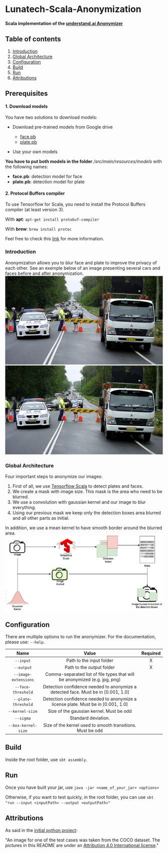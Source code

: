 
# Lunatech-Scala-Anonymization  

#### Scala implementation of the [understand.ai Anonymizer](https://github.com/understand-ai/anonymizer)
 
## Table of contents
1. [Introduction](#introduction)
2. [Global Architecture](#globalArchitecture)
3. [Configuration](#configuration)
4. [Build](#build)
5. [Run](#run)
6. [Attributions](#attributions)

## Prerequisites
#### 1. Download models
You have two solutions to download models:

- Download pre-trained models from Google drive 
    - [face.pb](https://docs.google.com/uc?export=download&id=1CwChAYxJo3mON6rcvXsl82FMSKj82vxF)
    - [plate.pb](https://docs.google.com/uc?export=download&id=1Fls9FYlQdRlLAtw-GVS_ie1oQUYmci9g)
    
- Use your own models

**You have to put both models in the folder** */src/main/resources/models* with the following names:
- **face.pb**: detection model for face
- **plate.pb**: detection model for plate
#### 2. Protocol Buffers compiler
To use Tensorflow for Scala, you need to install the Protocol Buffers compiler (at least version 3).

With **apt**: `apt-get install protobuf-compiler`

With **brew**: `brew install protoc`

Feel free to check this [link](http://platanios.org/tensorflow_scala/installation.html) for more information.

### Introduction <a name="introduction"></a>
Anonymization allows you to blur face and plate to improve the privacy of each other.
See an exemple below of an image presenting several cars and faces before and after anonymization.
![Image example cars before](/images/input/cars.jpg)
![Image example cars after](/images/out/anonymized_cars.jpg)

### Global Architecture <a name="globalArchitecture"></a>
Four important steps to anonymize our images:
1. First of all, we use [Tensorflow Scala](https://github.com/eaplatanios/tensorflow_scala) to detect plates and faces.
2. We create a mask with image size. This mask is the area who need to be blurred.
3. We use a convolution with gaussian kernel and our image to blur everything.
4. Using our previous mask we keep only the detection boxes area blurred and all other parts as initial.

In addition, we use a mean kernel to have smooth border around the blurred area.
![Diagram Global architecture](/images/documentation/diagramGeneral.png)

## Configuration <a name="configuration"></a>
There are multiple options to run the anonymizer.
For the documentation, please use: `--help`.

| Name                   |                          Value                                                     |  Required |
|:----------------------:|:----------------------------------------------------------------------------------:|:---------:|
| `--input`              | Path to the input folder                                                           |    X      |
| `--output`             | Path to the output folder                                                          |    X      |
| `--image-extensions`   | Comma-separated list of file types that will be anonymized (e.g. jpg, png)         |           |
| `--face-threshold`     | Detection confidence needed to anonymize a detected face. Must be in [0.001, 1.0]  |           |
| `--plate-threshold`    | Detection confidence needed to anonymize a license plate. Must be in [0.001, 1.0]  |           |
| `--kernel-size`        | Size of the gaussian kernel. Must be odd                                           |           |
| `--sigma`              | Standard deviation.                                                                |           |
| `--box-kernel-size`    | Size of the kernel used to smooth transitions. Must be odd                         |           |


## Build <a name="build"></a>
Inside the root folder, use `sbt assembly`.

## Run <a name="run"></a>
Once you have built your jar, use `java -jar <name_of_your_jar> <options>`

Otherwise, if you want to test quickly, in the root folder, you can use `sbt "run --input <inputPath> --output <outputPath>"
`
## Attributions <a name="attributions"></a>
As said in the [initial python project](https://github.com/understand-ai/anonymizer):

"An image for one of the test cases was taken from the COCO dataset.
 The pictures in this README are under an [Attribution 4.0 International license](https://creativecommons.org/licenses/by/4.0/legalcode)."
